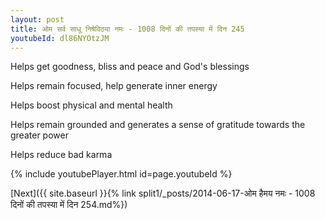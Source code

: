 ```yaml
---
layout: post
title: ओम सर्व साधू निषेविठ्या नमः - 1008 दिनों की तपस्या में दिन 245
youtubeId: dl86NYOtzJM
---
```

 
 
Helps get goodness, bliss and peace and God's blessings
 
Helps remain focused, help generate inner energy 
 
Helps boost physical and mental health 
 
Helps remain grounded and generates a sense of gratitude towards the greater power 
 
Helps reduce bad karma
 
 
 
 


{% include youtubePlayer.html id=page.youtubeId %}
 
[Next]({{ site.baseurl }}{% link  split1/_posts/2014-06-17-ओम हैमय नमः - 1008 दिनों की तपस्या में दिन 254.md%})
 
